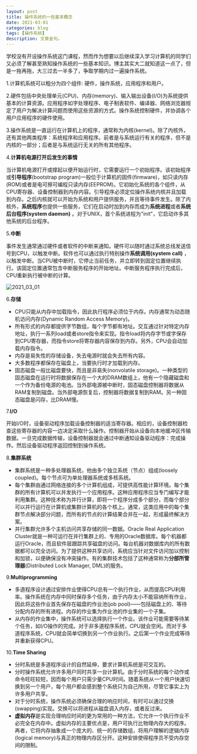 ```yaml
---
layout: post
title: 操作系统的一些基本概念
date: 2021-03-01
categories: blog
tags: [操作系统]
description: 文章金句。
---
```

学校没有开设操作系统这门课程，然而作为想要以后继续深入学习计算机的同学们又必须了解甚至熟知操作系统的一些基本知识。博主其实大二就知道这一点了，但是一拖再拖，大三过去一半多了，争取学期内过一遍操作系统。

1.计算机系统可以粗分为四个组件: 硬件，操作系统，应用程序和用户。

2.硬件包括中央处理单元(CPU)、内存(memory)、输入输出设备(I/O)为系统提供基本的计算资源。应用程序如字处理程序、电子制表软件、编译器、网络浏览器规定了用户为解决计算问题而使用这些资源的方式。操作系统控制硬件，并协调各个用户应用程序的硬件使用。

3.操作系统是一直运行在计算机上的程序，通常称为内核(kernel)。除了内核外，还有其他两类程序：系统程序和应用程序。前者是与系统运行有关的程序，但不是内核的一部分；后者是与系统运行无关的所有其他程序。

4.**计算机电源打开后发生的事情**

当计算机电源打开或撑起以便开始运行时，它需要运行一个初始程序。该初始程序或**引导程序**(bootstrap program)一般位于计算机的固件(firmware)，如只读内存(ROM)或者是电可擦可编程只读内存(EEPROM)。它初始化系统的各个组件，从CPU寄存器、设备控制器到内存内容。引导程序必须定位操作系统内核并且加载到内存。之后内核就可以开始为系统和用户提供服务，并且等待事件发生。除了内核外，**系统程序**也提供一些服务，它们在启动时加到内存而成为**系统进程**或者**系统后台程序(system daemon)** 。对于UNIX，首个系统进程为"init"，它启动许多其他系统的后台程序。

5.**中断**

事件发生通常通过硬件或者软件的中断来通知。硬件可以随时通过系统总线发送信号到CPU，以触发中断。软件也可以通过执行特别操作**系统调用(system call)** ，以触发中断。当CPU被中断时，它停止当前任务，并立即转到固定位置继续执行。该固定位置通常包含中断服务程序的开始地址。中断服务程序执行完成后，CPU重新执行被中断的计算。


![2021_03_01](https://user-images.githubusercontent.com/61499991/109510350-db906800-7adc-11eb-8330-bf1a97257a3c.jpg)

6.**存储**
- CPU只能从内存中加载指令，因此执行程序必须位于内存。内存通常为动态随机访问内存(Dynamic Random Access Memory)。
- 所有形式的内存都提供字节数组，每个字节都有地址。交互通过针对特定内存地址，执行一系列load或者store指令来实现。指令load将内存字节或字保存到CPU寄存器，而指令store将寄存器内容保存到内存。另外，CPU会自动加载内存指令。
- 内存是易失性的存储设备，失去电源时就会失去所有内容。
- 大多数程序都保存在磁盘上，当要执行时才加载到内存。
- 固态磁盘一般比磁盘要快，而且是非易失(nonvolatile storage)。一种类型的固态磁盘在运行时将数据保存在一个大的DRAM数组上，他有一个隐藏磁盘和一个作为备份电源的电池。当外部电源被中断时，固态磁盘控制器将数据从RAM复制到磁盘。当外部电源恢复后，控制器将数据复制到RAM。另一种固态磁盘是闪存，比DRAM慢。

7.**I/O**

开始I/O时，设备驱动程序加载设备控制器的适当寄存器。相应的，设备控制器检查这些寄存器的内容一边决定采取什么操作。控制器开始从设备向本地缓冲区传输数据。一旦完成数据传输，设备控制器就会通过中断通知设备驱动程序：完成操作。然后设备驱动程序返回控制到操作系统。

8.**集群系统**
- 集群系统是一种多处理器系统，他由多个独立系统（节点）组成(loosely coupled)。每个节点可为单处理器系统或多核系统。
- 每个集群由通过网络连接的多个计算机组成，可提供高性能计算环境。每个集群的所有计算机可以并发执行一个应用程序。这种应用程序应当专门编写才能利用集群。这种技术称为并行计算，即将一个程序分成多个部分，而每个部分可以并行运行在计算机或集群计算机的各个核上。通常，这类应用中的每个集群节点解决部分问题，而所有的节点的计算结果合并在一起，形成最终解决方案。
- 并行集群允许多个主机访问共享存储的同一数据。Oracle Real Application Cluster就是一种可运行在并行集群上的、专用的Oracle数据库。每个机器都运行Oracle，而且软件层跟踪共享磁盘的访问。每台机器对数据库内的所有数据都可以完全访问。为了提供这种共享访问，系统应当针对文件访问加以控制和加锁，以便确保没有冲突操作。有的集群技术包括了这种通常称为**分部所管理器**(Distributed Lock Manager, DML)的服务。

9.**Multiprogramming**

- 多道程序设计通过安排作业使得CPU总有一个执行作业，从而提高CPU利用率。操作系统在内存中同时保存多个任务，由于内存太小不能容纳所有作业，因此将这些作业首先保存在磁盘的作业池(job pool)——包括磁盘上的、等待分配内存的所有进程。内存的作业集为作业池的作业集的一个子集。
- 从内存的作业集中，操作系统可以选择执行一个作业。该作业可能需要等待某个任务，如I/O操作的完成。对于非多道程序系统，CPU就会空闲。而对于多道程序系统，CPU就会简单切换到另一个作业执行。之后第一个作业完成等待并重新获得CPU。

10.**Time Sharing**

- 分时系统是多道程序设计的自然延伸，要求计算机系统是可交互的。
- 分时操作系统允许许多用户同时共享一台计算机。由于分时系统的每个动作或命令旺旺较短，因而每个用户只需少量CPU时间。随着系统从一个用户快速切换到另一个用户，每个用户都会感到整个系统只为自己所用，尽管它事实上为许多用户共享。
- 对于分时系统，操作系统必须确保合理的响应时间，有时可以通过交换(swapping)实现。交换可以将进程从磁盘调入内存，或者反过来。
- **虚拟内存**是实现合理响应时间的更为常用的一种方法，它允许一个执行作业不必完全在内存中。虚拟内存的主要优点是，用户可执行比物理内存大的程序。再者，它将内存抽象成一个庞大的、统一的存储数组，将用户理解的逻辑内存(logical memory)与真正的物理内存区分开。这种安排使得程序员不受内存空间的限制。








